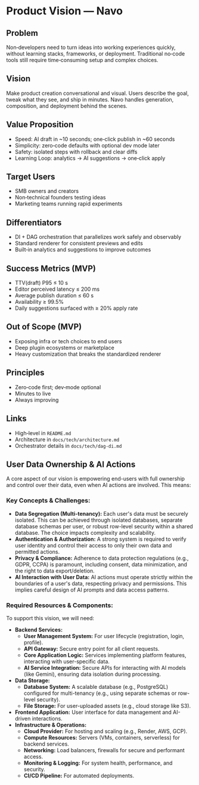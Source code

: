 # Product Vision — Navo

## Problem

Non‑developers need to turn ideas into working experiences quickly, without learning stacks, frameworks, or deployment. Traditional no‑code tools still require time‑consuming setup and complex choices.

## Vision

Make product creation conversational and visual. Users describe the goal, tweak what they see, and ship in minutes. Navo handles generation, composition, and deployment behind the scenes.

## Value Proposition

- Speed: AI draft in ~10 seconds; one‑click publish in ~60 seconds
- Simplicity: zero‑code defaults with optional dev mode later
- Safety: isolated steps with rollback and clear diffs
- Learning Loop: analytics → AI suggestions → one‑click apply

## Target Users

- SMB owners and creators
- Non‑technical founders testing ideas
- Marketing teams running rapid experiments

## Differentiators

- DI + DAG orchestration that parallelizes work safely and observably
- Standard renderer for consistent previews and edits
- Built‑in analytics and suggestions to improve outcomes

## Success Metrics (MVP)

- TTV(draft) P95 ≤ 10 s
- Editor perceived latency ≤ 200 ms
- Average publish duration ≤ 60 s
- Availability ≥ 99.5%
- Daily suggestions surfaced with ≥ 20% apply rate

## Out of Scope (MVP)

- Exposing infra or tech choices to end users
- Deep plugin ecosystems or marketplace
- Heavy customization that breaks the standardized renderer

## Principles

- Zero‑code first; dev‑mode optional
- Minutes to live
- Always improving

## Links

- High‑level in `README.md`
- Architecture in `docs/tech/architecture.md`
- Orchestrator details in `docs/tech/dag-di.md`

## User Data Ownership & AI Actions

A core aspect of our vision is empowering end-users with full ownership and control over their data, even when AI actions are involved. This means:

### Key Concepts & Challenges:

- **Data Segregation (Multi-tenancy):** Each user's data must be securely isolated. This can be achieved through isolated databases, separate database schemas per user, or robust row-level security within a shared database. The choice impacts complexity and scalability.
- **Authentication & Authorization:** A strong system is required to verify user identity and control their access to only their own data and permitted actions.
- **Privacy & Compliance:** Adherence to data protection regulations (e.g., GDPR, CCPA) is paramount, including consent, data minimization, and the right to data export/deletion.
- **AI Interaction with User Data:** AI actions must operate strictly within the boundaries of a user's data, respecting privacy and permissions. This implies careful design of AI prompts and data access patterns.

### Required Resources & Components:

To support this vision, we will need:

- **Backend Services:**
  - **User Management System:** For user lifecycle (registration, login, profile).
  - **API Gateway:** Secure entry point for all client requests.
  - **Core Application Logic:** Services implementing platform features, interacting with user-specific data.
  - **AI Service Integration:** Secure APIs for interacting with AI models (like Gemini), ensuring data isolation during processing.
- **Data Storage:**
  - **Database System:** A scalable database (e.g., PostgreSQL) configured for multi-tenancy (e.g., using separate schemas or row-level security).
  - **File Storage:** For user-uploaded assets (e.g., cloud storage like S3).
- **Frontend Application:** User interface for data management and AI-driven interactions.
- **Infrastructure & Operations:**
  - **Cloud Provider:** For hosting and scaling (e.g., Render, AWS, GCP).
  - **Compute Resources:** Servers (VMs, containers, serverless) for backend services.
  - **Networking:** Load balancers, firewalls for secure and performant access.
  - **Monitoring & Logging:** For system health, performance, and security.
  - **CI/CD Pipeline:** For automated deployments.
